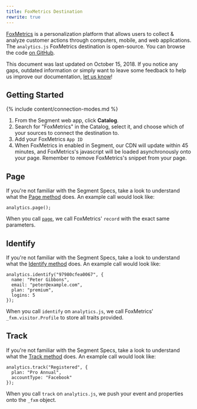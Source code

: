 ```yaml
---
title: FoxMetrics Destination
rewrite: true
---
```


[FoxMetrics](https://www.foxmetrics.com/) is a personalization platform that allows users to collect & analyze customer actions through computers, mobile, and web applications. The `analytics.js` FoxMetrics destination is open-source. You can browse the code [on GitHub](https://github.com/segment-integrations/analytics.js-integration-foxmetrics).

This document was last updated on October 15, 2018. If you notice any gaps, outdated information or simply want to leave some feedback to help us improve our documentation, [let us know](https://segment.com/help/contact)!

## Getting Started

{% include content/connection-modes.md %}

1. From the Segment web app, click **Catalog**.
2. Search for "FoxMetrics" in the Catalog, select it, and choose which of your sources to connect the destination to.
3. Add your FoxMetrics `App ID`
4. When FoxMetrics in enabled in Segment, our CDN will update within 45 minutes, and FoxMetrics's javascript will be loaded asynchronously onto your page. Remember to remove FoxMetrics's snippet from your page.

## Page

If you're not familiar with the Segment Specs, take a look to understand what the [Page method](https://segment.com/docs/connections/spec/page/) does. An example call would look like:

```
analytics.page();
```

When you call [`page`](/docs/connections/spec/page/), we call FoxMetrics' `record` with the exact same parameters.


## Identify

If you're not familiar with the Segment Specs, take a look to understand what the [Identify method](https://segment.com/docs/connections/spec/identify/) does. An example call would look like:

```
analytics.identify("97980cfea0067", {
  name: "Peter Gibbons",
  email: "peter@example.com",
  plan: "premium",
  logins: 5
});
```

When you call `identify` on `analytics.js`, we call FoxMetrics' `_fxm.visitor.Profile` to store all traits provided.


## Track
If you're not familiar with the Segment Specs, take a look to understand what the [Track method](https://segment.com/docs/connections/spec/track/) does. An example call would look like:

```
analytics.track("Registered", {
  plan: "Pro Annual",
  accountType: "Facebook"
});
```

When you call `track` on `analytics.js`, we push your event and properties onto the `_fxm` object.
